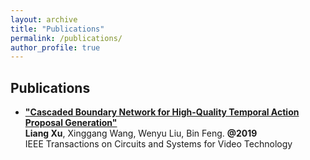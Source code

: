 ```yaml
---
layout: archive
title: "Publications"
permalink: /publications/
author_profile: true
---
```


## Publications

- [**"Cascaded Boundary Network for High-Quality Temporal Action Proposal Generation"**](https://ieeexplore.ieee.org/abstract/document/8852682)  
**Liang Xu**, Xinggang Wang, Wenyu Liu, Bin Feng. **@2019**  
IEEE Transactions on Circuits and Systems for Video Technology
